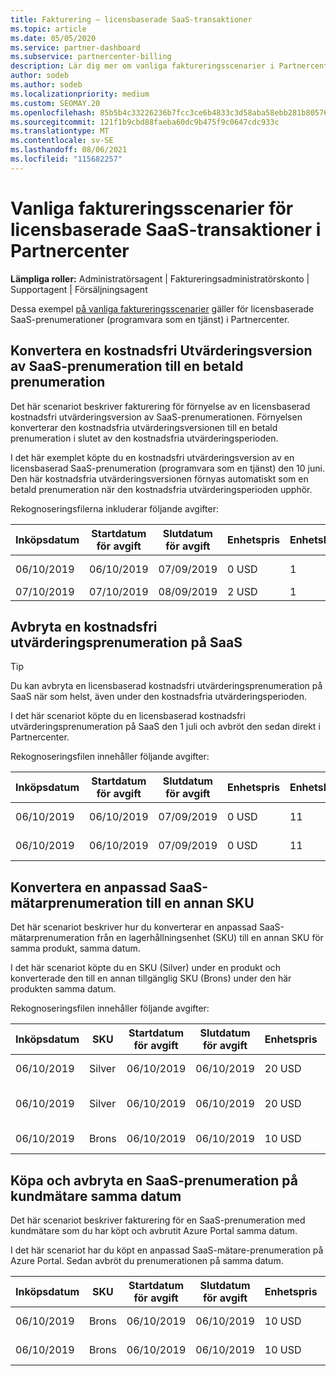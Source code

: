 ```yaml
---
title: Fakturering – licensbaserade SaaS-transaktioner
ms.topic: article
ms.date: 05/05/2020
ms.service: partner-dashboard
ms.subservice: partnercenter-billing
description: Lär dig mer om vanliga faktureringsscenarier i Partnercenter för licensbaserade SaaS-transaktioner (programvara som en tjänst).
author: sodeb
ms.author: sodeb
ms.localizationpriority: medium
ms.custom: SEOMAY.20
ms.openlocfilehash: 85b5b4c33226236b7fcc3ce6b4833c3d58aba58ebb281b80576c9f26d04ecfe3
ms.sourcegitcommit: 121f1b9cbd88faeba60dc9b475f9c0647cdc933c
ms.translationtype: MT
ms.contentlocale: sv-SE
ms.lasthandoff: 08/06/2021
ms.locfileid: "115682257"
---
```

# <a name="common-billing-scenarios-for-license-based-saas-transactions-in-partner-center"></a>Vanliga faktureringsscenarier för licensbaserade SaaS-transaktioner i Partnercenter

**Lämpliga roller:** Administratörsagent | Faktureringsadministratörskonto | Supportagent | Försäljningsagent


Dessa exempel [på vanliga faktureringsscenarier](common-billing-scenarios.md) gäller för licensbaserade SaaS-prenumerationer (programvara som en tjänst) i Partnercenter.

## <a name="convert-a-free-trial-saas-subscription-to-a-paid-subscription"></a>Konvertera en kostnadsfri Utvärderingsversion av SaaS-prenumeration till en betald prenumeration

Det här scenariot beskriver fakturering för förnyelse av en licensbaserad kostnadsfri utvärderingsversion av SaaS-prenumerationen. Förnyelsen konverterar den kostnadsfria utvärderingsversionen till en betald prenumeration i slutet av den kostnadsfria utvärderingsperioden.

I det här exemplet köpte du en kostnadsfri utvärderingsversion av en licensbaserad SaaS-prenumeration (programvara som en tjänst) den 10 juni. Den här kostnadsfria utvärderingsversionen förnyas automatiskt som en betald prenumeration när den kostnadsfria utvärderingsperioden upphör.

Rekognoseringsfilerna inkluderar följande avgifter:

| Inköpsdatum | Startdatum för avgift | Slutdatum för avgift | Enhetspris | Enhetskvantitet | Totalmängd | Kostnadstyp | Prenumerationsbeskrivning |
| ------------- | ----------------- | --------------- | ---------- | ------------- | ------------ | ----------- | ----------------- |
| 06/10/2019 | 06/10/2019 | 07/09/2019 | 0 USD | 1 | 0 USD | Ny | Kostnadsfri utvärderingsversion |
| 07/10/2019 | 07/10/2019 | 08/09/2019 | 2 USD | 1 | 2 USD | Förnya | Betald prenumeration |

## <a name="cancel-a-free-trial-saas-subscription"></a>Avbryta en kostnadsfri utvärderingsprenumeration på SaaS

> [!TIP]
> Du kan avbryta en licensbaserad kostnadsfri utvärderingsprenumeration på SaaS när som helst, även under den kostnadsfria utvärderingsperioden.

I det här scenariot köpte du en licensbaserad kostnadsfri utvärderingsprenumeration på SaaS den 1 juli och avbröt den sedan direkt i Partnercenter.

Rekognoseringsfilen innehåller följande avgifter:

| Inköpsdatum | Startdatum för avgift | Slutdatum för avgift | Enhetspris | Enhetskvantitet | Totalmängd | Kostnadstyp | Prenumerationsbeskrivning |
| ------------- | ----------------- | --------------- | ---------- | ------------- | ------------ | ----------- | ----------------- |
| 06/10/2019 | 06/10/2019 | 07/09/2019 | 0 USD | 11 | 0 USD | Ny | Kostnadsfri utvärderingsversion |
| 06/10/2019 | 06/10/2019 | 07/09/2019 | 0 USD | 11 | 0 USD | Avbryt | Kostnadsfri utvärderingsversion |

## <a name="convert-custom-meter-saas-subscription-to-another-sku"></a>Konvertera en anpassad SaaS-mätarprenumeration till en annan SKU

Det här scenariot beskriver hur du konverterar en anpassad SaaS-mätarprenumeration från en lagerhållningsenhet (SKU) till en annan SKU för samma produkt, samma datum.

I det här scenariot köpte du en SKU (Silver) under en produkt och konverterade den till en annan tillgänglig SKU (Brons) under den här produkten samma datum.

Rekognoseringsfilen innehåller följande avgifter:

| Inköpsdatum | SKU | Startdatum för avgift | Slutdatum för avgift | Enhetspris | Enhetskvantitet | Totalmängd | Kostnadstyp | Prenumerationsbeskrivning |
| ------------- | ----------------- | ----------------- | --------------- | ---------- | ------------- | ------------ | ----------- | ----------------- |
| 06/10/2019 | Silver | 06/10/2019 | 06/10/2019 | 20 USD | 1 | 20 USD | Ny | Anpassad SaaS-mätarprenumeration |
| 06/10/2019 | Silver | 06/10/2019 | 06/10/2019 | 20 USD | 1 | -$20 | Konvertera | Fakturerad omfakturering för saaS-prenumeration med anpassad mätare |
| 06/10/2019 | Brons | 06/10/2019 | 06/10/2019 | 10 USD | 1 | 10 USD | Konvertera | Anpassad SaaS-mätare-prenumeration |

## <a name="purchase-and-cancel-a-customer-meter-saas-subscription-on-same-date"></a>Köpa och avbryta en SaaS-prenumeration på kundmätare samma datum

Det här scenariot beskriver fakturering för en SaaS-prenumeration med kundmätare som du har köpt och avbrutit Azure Portal samma datum.

I det här scenariot har du köpt en anpassad SaaS-mätare-prenumeration på Azure Portal. Sedan avbröt du prenumerationen på samma datum.

| Inköpsdatum | SKU | Startdatum för avgift | Slutdatum för avgift | Enhetspris | Enhetskvantitet | Totalmängd | Kostnadstyp | Prenumerationsbeskrivning |
| ------------- | ------------- |----------------- | --------------- | ---------- | ------------- | ------------ | ----------- | ----------------- |
| 06/10/2019 | Brons | 06/10/2019 | 06/10/2019 | 10 USD | 1 | 10 USD | Ny | Anpassad SaaS-mätare-prenumeration |
| 06/10/2019 | Brons | 06/10/2019 | 06/10/2019 | 10 USD | 1 | -$10 | CancelImmediate | Anpassad SaaS-mätare-prenumeration |
